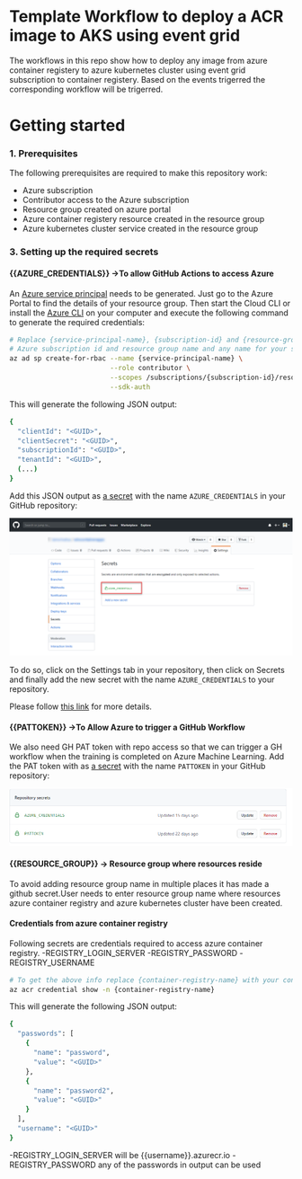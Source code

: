# Template Workflow to deploy a ACR image to AKS using event grid

The workflows in this repo show how to deploy any image from azure container registery to azure kubernetes cluster using event grid subscription to container registery.
Based on the events trigerred the corresponding workflow will be trigerred.

# Getting started

### 1. Prerequisites

The following prerequisites are required to make this repository work:
- Azure subscription
- Contributor access to the Azure subscription
- Resource group created on azure portal
- Azure container registery resource created in the resource group
- Azure kubernetes cluster service created in the resource group

### 3. Setting up the required secrets

#### {{AZURE_CREDENTIALS}}  ->To allow GitHub Actions to access Azure
An [Azure service principal](https://docs.microsoft.com/en-us/azure/active-directory/develop/app-objects-and-service-principals) needs to be generated. Just go to the Azure Portal to find the details of your resource group. Then start the Cloud CLI or install the [Azure CLI](https://docs.microsoft.com/en-us/cli/azure/install-azure-cli?view=azure-cli-latest) on your computer and execute the following command to generate the required credentials:

```sh
# Replace {service-principal-name}, {subscription-id} and {resource-group} with your 
# Azure subscription id and resource group name and any name for your service principle
az ad sp create-for-rbac --name {service-principal-name} \
                         --role contributor \
                         --scopes /subscriptions/{subscription-id}/resourceGroups/{resource-group} \
                         --sdk-auth
```

This will generate the following JSON output:

```sh
{
  "clientId": "<GUID>",
  "clientSecret": "<GUID>",
  "subscriptionId": "<GUID>",
  "tenantId": "<GUID>",
  (...)
}
```

Add this JSON output as [a secret](https://help.github.com/en/actions/configuring-and-managing-workflows/creating-and-storing-encrypted-secrets#creating-encrypted-secrets) with the name `AZURE_CREDENTIALS` in your GitHub repository:

<p align="center">
  <img src="docs/images/secrets.png" alt="GitHub Template repository" width="700"/>
</p>

To do so, click on the Settings tab in your repository, then click on Secrets and finally add the new secret with the name `AZURE_CREDENTIALS` to your repository.

Please follow [this link](https://help.github.com/en/actions/configuring-and-managing-workflows/creating-and-storing-encrypted-secrets#creating-encrypted-secrets) for more details. 

#### {{PATTOKEN}} ->To Allow Azure to trigger a GitHub Workflow
 We also need GH PAT token with repo access so that we can trigger a GH workflow when the training is completed on Azure Machine Learning. Add the PAT token with as [a secret](https://help.github.com/en/actions/configuring-and-managing-workflows/creating-and-storing-encrypted-secrets#creating-encrypted-secrets) with the name `PATTOKEN` in your GitHub repository:
 <p align="center">
  <img src="docs/images/pat_secret.png" alt="GitHub Template repository" width="700"/>
</p>

#### {{RESOURCE_GROUP}} -> Resource group where resources reside
To avoid adding resource group name in multiple places it has made a github secret.User needs to enter resource group name where resources azure container registry and azure kubernetes cluster have been created.

#### Credentials from azure container registry
Following secrets are credentials required to access azure container registry.
-REGISTRY_LOGIN_SERVER
-REGISTRY_PASSWORD
-REGISTRY_USERNAME

```sh
# To get the above info replace {container-registry-name} with your container registryname 
az acr credential show -n {container-registry-name}
```
This will generate the following JSON output:
```sh
{
  "passwords": [
    {
      "name": "password",
      "value": "<GUID>"
    },
    {
      "name": "password2",
      "value": "<GUID>"
    }
  ],
  "username": "<GUID>"
}
```
-REGISTRY_LOGIN_SERVER will be {{username}}.azurecr.io
-REGISTRY_PASSWORD any of the passwords in output can be used
